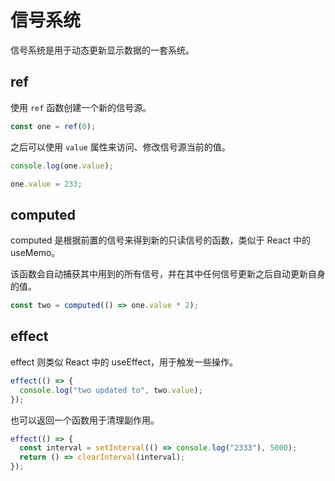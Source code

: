 # 信号系统

信号系统是用于动态更新显示数据的一套系统。

## ref

使用 `ref` 函数创建一个新的信号源。

```ts
const one = ref(0);
```

之后可以使用 `value` 属性来访问、修改信号源当前的值。

```ts
console.log(one.value);

one.value = 233;
```

## computed

computed 是根据前置的信号来得到新的只读信号的函数，类似于 React 中的 useMemo。

该函数会自动捕获其中用到的所有信号，并在其中任何信号更新之后自动更新自身的值。

```ts
const two = computed(() => one.value * 2);
```

## effect

effect 则类似 React 中的 useEffect，用于触发一些操作。

```ts
effect(() => {
  console.log("two updated to", two.value);
});
```

也可以返回一个函数用于清理副作用。

```ts
effect(() => {
  const interval = setInterval(() => console.log("2333"), 5000);
  return () => clearInterval(interval);
});
```
